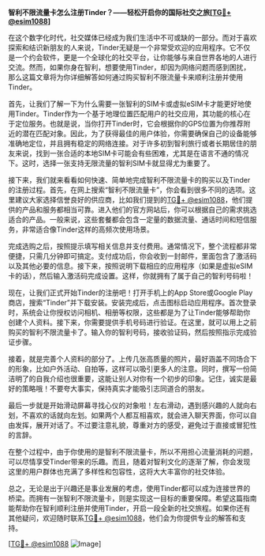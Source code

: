 **智利不限流量卡怎么注册Tinder？——轻松开启你的国际社交之旅[[TG💪+ @esim1088](https://t.me/s/esim1088)]**

在这个数字化时代，社交媒体已经成为我们生活中不可或缺的一部分。而对于喜欢探索和结识新朋友的人来说，Tinder无疑是一个非常受欢迎的应用程序。它不仅是一个约会软件，更是一个全球化的社交平台，让你能够与来自世界各地的人进行交流。然而，如果你身在智利，想要使用Tinder，却因为网络问题而感到困扰，那么这篇文章将为你详细解答如何通过购买智利不限流量卡来顺利注册并使用Tinder。

首先，让我们了解一下为什么需要一张智利的SIM卡或虚拟eSIM卡才能更好地使用Tinder。Tinder作为一个基于地理位置匹配用户的社交应用，其功能的核心在于定位服务。也就是说，当你打开Tinder时，它会根据你的GPS位置为你推荐附近的潜在匹配对象。因此，为了获得最佳的用户体验，你需要确保自己的设备能够准确地定位，并且拥有稳定的网络连接。对于许多初到智利旅行或者长期居住的朋友来说，找到一张合适的本地SIM卡可能会有些困难，尤其是在语言不通的情况下。这时，选择一张支持无限流量的智利SIM卡就显得尤为重要了。

接下来，我们就来看看如何快速、简单地完成智利不限流量卡的购买以及Tinder的注册过程。首先，在网上搜索“智利不限流量卡”，你会看到很多不同的选项。这里建议大家选择信誉良好的供应商，比如我们提到的[TG💪+ @esim1088](https://t.me/s/esim1088)，他们提供的产品和服务都相当可靠。进入他们的官方网站后，你可以根据自己的需求挑选适合的产品。一般来说，这些套餐都会包含一定量的数据流量、通话时间和短信服务，非常适合像Tinder这样的高频次使用场景。

完成选购之后，按照提示填写相关信息并支付费用。通常情况下，整个流程都非常便捷，只需几分钟即可搞定。支付成功后，你会收到一封邮件，里面包含了激活码以及其他必要的信息。接下来，按照说明下载相应的应用程序（如果是虚拟eSIM卡的话），然后输入激活码完成设置。这样，你就拥有了属于自己的智利号码啦！

现在，让我们正式开始Tinder的注册吧！打开手机上的App Store或Google Play商店，搜索“Tinder”并下载安装。安装完成后，点击图标启动应用程序。首次登录时，系统会让你授权访问相机、相册等权限，这些都是为了让Tinder能够帮助你创建个人资料。接下来，你需要提供手机号码进行验证。在这里，就可以用上之前购买的智利不限流量卡了。输入你的智利号码，接收验证码，然后按照指示完成验证步骤。

接着，就是完善个人资料的部分了。上传几张高质量的照片，最好涵盖不同场合下的形象，比如户外活动、自拍等，这样可以吸引更多人的注意。同时，撰写一份简洁明了的自我介绍也很重要，这能让别人对你有一个初步的印象。记住，诚实是最好的策略哦！不要夸大事实，保持真实才能吸引志同道合的朋友。

最后一步就是开始滑动屏幕寻找心仪的对象啦！左右滑动，遇到感兴趣的人就向右划，不喜欢的话就向左划。如果两个人都互相喜欢，就会进入聊天界面，你可以自由发挥，展开对话了。不过要注意礼貌，尊重对方的感受，避免过于直接或冒犯性的言辞。

在整个过程中，由于你使用的是智利不限流量卡，所以不用担心流量消耗的问题，可以尽情享受Tinder带来的乐趣。而且，随着对智利文化的逐渐了解，你会发现这里的用户群体也充满了多样性和包容性，这将大大丰富你的社交体验。

总之，无论是出于兴趣还是事业发展的考虑，使用Tinder都可以成为连接世界的桥梁。而拥有一张智利不限流量卡，则是实现这一目标的重要保障。希望这篇指南能帮助你在智利顺利注册并使用Tinder，开启一段全新的社交旅程。如果你还有其他疑问，欢迎随时联系[TG💪+ @esim1088](https://t.me/s/esim1088)，他们会为你提供专业的解答和支持。

[[TG💪+ @esim1088](https://t.me/s/esim1088) ![Image](https://i.postimg.cc/4NQfJmqS/Snipaste-2025-05-13-00-14-12.png)]
